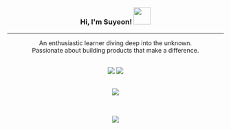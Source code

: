 <div align="center">
  
### Hi, I'm Suyeon! <img width='40' src='https://suyeon-bucket.s3.ap-northeast-2.amazonaws.com/suyeon.gif'/>

</div>

---

<div align="center">
An enthusiastic learner diving deep into the unknown. <br>
Passionate about building products that make a difference.

<br>
<br>

<a href="https://suyeon-dev.tistory.com"><img src="https://img.shields.io/badge/Tech Blog-22D172?style=badge&logo=dwavesystems&logoColor=white"/></a>  <a href="mailto:choilynne.dev@gmail.com"><img src="https://img.shields.io/badge/Gmail-FF5544?style=flat&logo=Gmail&logoColor=white&link=mailto:choilynne.dev@gmail.com" /></a>

<br>

<img src="https://skillicons.dev/icons?i=js,ts,react,nextjs,tailwind,styledcomponents,sass,git,vscode,nodejs,mysql,aws&perline=6"/>

<br>
<br>
<br>

<a href="https://hits.seeyoufarm.com"><img src="https://hits.seeyoufarm.com/api/count/incr/badge.svg?url=https%3A%2F%2Fgithub.com%2Fsuyeon-dev&count_bg=%23000000&title_bg=%23555555&icon=github.svg&icon_color=%23E7E7E7&title=hits&edge_flat=false"/></a>

</div>
